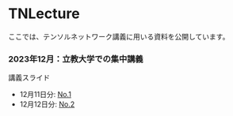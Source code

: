 # TNLecture
ここでは、テンソルネットワーク講義に用いる資料を公開しています。

### 2023年12月：立教大学での集中講義
講義スライド
* 12月11日分: [No.1](https://sendfile.s.u-tokyo.ac.jp/public/iqYyASgJVVKyB9DmOg03U3CTYvrYgwZfclnQ5OYAPyO5)
* 12月12日分: [No.2](https://sendfile.s.u-tokyo.ac.jp/public/5qoyAsGJVvKZTUbaM14GrrPAOSuY_VWkzHLWqqN6fgZ8)
